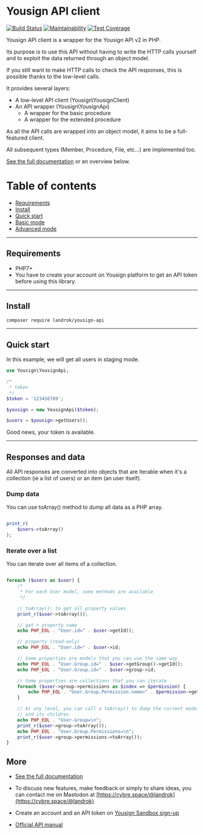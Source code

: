 Yousign API client
==================

[![Build Status](https://travis-ci.org/landrok/yousign-api.svg?branch=master)](https://travis-ci.org/landrok/yousign-api)
[![Maintainability](https://api.codeclimate.com/v1/badges/cad81750c32c5346ac6b/maintainability)](https://codeclimate.com/github/landrok/yousign-api/maintainability)
[![Test Coverage](https://api.codeclimate.com/v1/badges/cad81750c32c5346ac6b/test_coverage)](https://codeclimate.com/github/landrok/yousign-api/test_coverage)

Yousign API client is a wrapper for the Yousign API v2 in PHP.

Its purpose is to use this API without having to write the HTTP calls
yourself and to exploit the data returned through an object model.

If you still want to make HTTP calls to check the API responses, this is
possible thanks to the low-level calls.

It provides several layers:

- A low-level API client (Yousign\YousignClient)
- An API wrapper (Yousign\YousignApi)
    - A wrapper for the basic procedure
    - A wrapper for the extended procedure

As all the API calls are wrapped into an object model, it aims to be a
full-featured client.

All subsequent types (Member, Procedure, File, etc...) are implemented
too.

[See the full documentation](https://landrok.github.io/yousign-api) or
an overview below.

Table of contents
=================

- [Requirements](#requirements)
- [Install](#install)
- [Quick start](#quick-start)
- [Basic mode](#basic-mode)
- [Advanced mode](#advanced-mode)

________________________________________________________________________

Requirements
------------

- PHP7+
- You have to create your account on Yousign platform to get an API
token before using this library.

________________________________________________________________________

Install
-------

```sh
composer require landrok/yousign-api
```

________________________________________________________________________

Quick start
-----------

In this example, we will get all users in staging mode.

```php
use Yousign\YousignApi;

/*
 * token
 */
$token = '123456789';

$yousign = new YousignApi($token);

$users = $yousign->getUsers();

```

Good news, your token is available.
________________________________________________________________________

Responses and data
------------------

All API responses are converted into objects that are iterable when it's
a collection (ie a list of users) or an item (an user itself).

### Dump data

You can use toArray() method to dump all data as a PHP array.

```php

print_r(
    $users->toArray()
);

```

### Iterate over a list

You can iterate over all items of a collection.

```php

foreach ($users as $user) {
    /*
     * For each User model, some methods are available
     */

    // toArray(): to get all property values
    print_r($user->toArray());

    // get + property name
    echo PHP_EOL . "User.id=" . $user->getId();

    // property (read-only)
    echo PHP_EOL . "User.id=" . $user->id;

    // Some properties are models that you can use the same way
    echo PHP_EOL . "User.Group.id=" . $user->getGroup()->getId();
    echo PHP_EOL . "User.Group.id=" . $user->group->id;

    // Some properties are collections that you can iterate
    foreach ($user->group->permissions as $index => $permission) {
        echo PHP_EOL . "User.Group.Permission.name=" . $permission->getName();
    }

    // At any level, you can call a toArray() to dump the current model
    // and its children
    echo PHP_EOL . "User.Group=\n";
    print_r($user->group->toArray());
    echo PHP_EOL . "User.Group.Permissions=\n";
    print_r($user->group->permissions->toArray());
}

```


More
----

- [See the full documentation](https://landrok.github.io/yousign-api/)

- To discuss new features, make feedback or simply to share ideas, you
  can contact me on Mastodon at
  [https://cybre.space/@landrok](https://cybre.space/@landrok)

- Create an account and an API token on
  [Yousign Sandbox sign-up](https://staging-auth.yousign.com/pre-signup)

- [Official API manual](https://dev.yousign.com/?version=latest)

